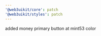 ```yaml
---
'@web3uikit/core': patch
'@web3uikit/styles': patch
---
```


added money primary button at mint53 color
